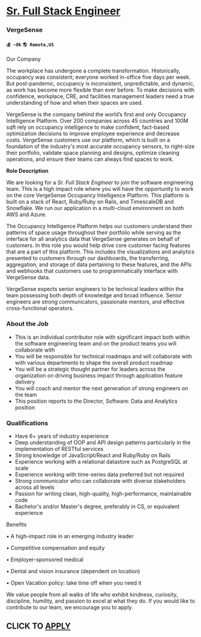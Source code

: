 # [Sr. Full Stack Engineer](https://www.remotewlb.com/apply/sr-full-stack-engineer-45956)  
### VergeSense  
#### `💰 ~0k` `🌎 Remote,US`  

Our Company

  

The workplace has undergone a complete transformation. Historically, occupancy was consistent; everyone worked in-office five days per week. But post-pandemic, occupancy is inconsistent, unpredictable, and dynamic, as work has become more flexible than ever before. To make decisions with confidence, workplace, CRE, and facilities management leaders need a true understanding of how and when their spaces are used.

  

VergeSense is the company behind the world’s first and only Occupancy Intelligence Platform. Over 200 companies across 45 countries and 100M sqft rely on occupancy intelligence to make confident, fact-based optimization decisions to improve employee experience and decrease costs. VergeSense customers use our platform, which is built on a foundation of the industry's most accurate occupancy sensors, to right-size their portfolio, validate space planning and designs, optimize cleaning operations, and ensure their teams can always find spaces to work.

  

 **Role Description**

  

We are looking for a _Sr. Full Stack Engineer_ to join the software engineering team. This is a high impact role where you will have the opportunity to work on the core VergeSense Occupancy Intelligence Platform. This platform is built on a stack of React, Ruby/Ruby on Rails, and TimescaleDB and Snowflake. We run our application in a multi-cloud environment on both AWS and Azure.

  

The Occupancy Intelligence Platform helps our customers understand their patterns of space usage throughout their portfolio while serving as the interface for all analytics data that VergeSense generates on behalf of customers. In this role you would help drive core customer facing features that are a part of this platform. This includes the visualizations and analytics presented to customers through our dashboards, the transferring, aggregation, and storage of data pertaining to these features, and the APIs and webhooks that customers use to programmatically interface with VergeSense data.

  

VergeSense expects senior engineers to be technical leaders within the team possessing both depth of knowledge and broad influence. Senior engineers are strong communicators, passionate mentors, and effective cross-functional operators.

### About the Job

  * This is an individual contributor role with significant impact both within the software engineering team and on the product teams you will collaborate with
  * You will be responsible for technical roadmaps and will collaborate with with various departments to shape the overall product roadmap
  * You will be a strategic thought partner for leaders across the organization on driving business impact through application feature delivery
  * You will coach and mentor the next generation of strong engineers on the team
  * This position reports to the Director, Software: Data and Analytics position

### Qualifications

  * Have 6+ years of industry experience
  * Deep understanding of OOP and API design patterns particularly in the implementation of RESTful services
  * Strong knowledge of JavaScript/React and Ruby/Ruby on Rails
  * Experience working with a relational datastore such as PostgreSQL at scale
  * Experience working with time-series data preferred but not required
  * Strong communicator who can collaborate with diverse stakeholders across all levels
  * Passion for writing clean, high-quality, high-performance, maintainable code
  * Bachelor's and/or Master's degree, preferably in CS, or equivalent experience

Benefits

  

• A high-impact role in an emerging industry leader

• Competitive compensation and equity

• Employer-sponsored medical

• Dental and vision insurance (dependent on location)

• Open Vacation policy: take time off when you need it

  

We value people from all walks of life who exhibit kindness, curiosity, discipline, humility, and passion to excel at what they do. If you would like to contribute to our team, we encourage you to apply.

  
## CLICK TO [APPLY](https://www.remotewlb.com/apply/sr-full-stack-engineer-45956)

